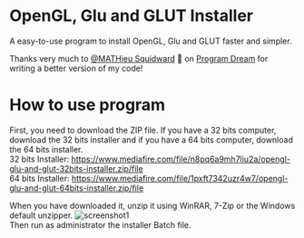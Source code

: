# OpenGL, Glu and GLUT Installer
A easy-to-use program to install OpenGL, Glu and GLUT faster and simpler.

Thanks very much to [@MATHieu Squidward](https://discord.com/users/696692880772956180) 🤗 on [Program Dream](https://discord.gg/gfmaxgE) for writing a better version of my code!

# How to use program
First, you need to download the ZIP file. If you have a 32 bits computer, download the 32 bits installer and if you have a 64 bits computer, download the 64 bits installer.  
32 bits Installer: https://www.mediafire.com/file/n8pq6a9mh7liu2a/opengl-glu-and-glut-32bits-installer.zip/file  
64 bits Installer: https://www.mediafire.com/file/1pxft7342uzr4w7/opengl-glu-and-glut-64bits-installer.zip/file  

When you have downloaded it, unzip it using WinRAR, 7-Zip or the Windows default unzipper.
![screenshot1](https://user-images.githubusercontent.com/71902913/112068300-ef723b80-8b69-11eb-9a56-8955a3b1c346.gif)  
Then run as administrator the installer Batch file.

